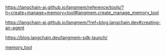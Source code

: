 https://langchain-ai.github.io/langmem/reference/tools/?h=create+manage+memory+tool#langmem.create_manage_memory_tool

https://langchain-ai.github.io/langmem/?ref=blog.langchain.dev#creating-an-agent

https://blog.langchain.dev/langmem-sdk-launch/

[memory_tool](https://langchain-ai.github.io/langmem/#key-features)